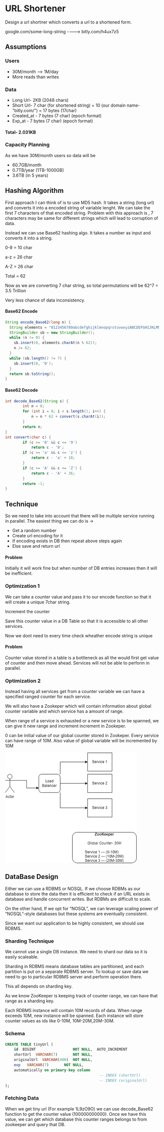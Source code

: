 
# URL Shortener

Design a url shortner which converts a url to a shortened form.

google.com/some-long-string ----> bitly.com/h4ux7z5
 


## Assumptions
 ### Users
- 30M/month --> 1M/day 
- More reads than writes

### Data 
- Long Url- 2KB (2048 chars)
- Short Url- 7 char (for shortened string) + 10 (our domain name-"bitly.com/") = 17 bytes (17char)
- Created_at - 7 bytes (7 char) (epoch format)
- Exp_at - 7 bytes (7 char) (epoch format)

 #### Total- 2.031KB

### Capacity Planning
As we have 30M/month users so data will be
- 60.7GB/month
- 0.7TB/year  (1TB-1000GB)
- 3.6TB  (in 5 years)

## Hashing Algorithm

First approach I can think of is to use MD5 hash. It takes a string (long url) and converts it into a encoded string of variable lenght.
We can take the first 7 characters of that encoded string.
Problem with this approach is , 7 characters may be same for different strings which will lead to corruption of data.

Instead we can use Base62 hashing algo.
It takes a number as input and converts it into a string.

0-9 = 10 char 

a-z = 26 char

A-Z = 26 char

Total = 62

Now as we are converting 7 char string, so total permutations will be 62^7 = 3.5 Trillion

Very less chance of data inconsistency.

#### Base62 Encode 

```java
String encode_Base62(long n) {
  String elements = "0123456789abcdefghijklmnopqrstuvwxyzABCDEFGHIJKLMNOPQRSTUVWXYZ";  
  StringBuilder sb = new StringBuilder();
  while (n != 0) {
    sb.insert(0, elements.charAt(n % 62));
    n /= 62;
  }
  while (sb.length() != 7) {
    sb.insert(0, '0');
  }
  return sb.toString();
}
```

#### Base62 Decode 
```java
int decode_Base62(String s) {
        int n = 0;
        for (int i = 0; i < s.length(); i++) {
            n = n * 62 + convert(s.charAt(i));
        }
        return n;
}
int convert(char c) {
        if (c >= '0' && c <= '9')
            return c - '0';
        if (c >= 'a' && c <= 'z') {
            return c - 'a' + 10;
        }
        if (c >= 'A' && c <= 'Z') {
            return c - 'A' + 36;
        }
        return -1;
}
```

## Technique

So we need to take into account that there will be 
multiple service running in parallel. The easiest thing
we can do is ->

- Get a random number
- Create url encoding for it
- If encoding exists in DB then repeat above steps again
- Else save and return url


#### Problem
Initially it will work fine but when number of DB entries
increases then it will be inefficient.

### Optimization 1

We can take a counter value and pass it to our encode function
so that it will create a unique 7char string.

Increment the counter

Save this counter value in a DB Table so that it is accessible
to all other services.

Now we dont need to every time check wheather encode
string is unique

#### Problem
Counter value stored in a table is a bottleneck as all the
would first get value of counter and then move ahead. Services
will not be able to perform in parallel. 

### Optimization 2

Instead having all services get from a counter variable
we can have a specified ranged counter for each service.

We will also have a Zookeper which will contain information
about global counter variable and which service has a amount of range.

When range of a service is exhausted or a new service is 
to be spanned, we can give it new range and increment increment
in Zookeper.

0 can be initial value of our global counter stored in
Zookeper. Every service can have range of 10M.
Also value of global variable will be incremented by 10M

![alt text](https://github.com/sidhant293/Essential-Algorithms/blob/main/System%20Design/Images/URL_Shortener_img1.drawio.png)


## DataBase Design
Either we can use a RDBMS or NOSQL. If we choose RDBMs
as our database to store the data then it is efficient
to check if an URL exists in database and handle 
concurrent writes. But RDBMs are difficult to scale.

On the other hand, If we opt for “NOSQL”, we can leverage
scaling power of “NOSQL”-style databases but these 
systems are eventually consistent.

Since we want our application to be highly consistent, we
should use RDBMS.

### Sharding Technique
We cannot use a single DB instance. We need to shard our
data so it is easily scaleable. 

Sharding in RDBMS means database tables are partitioned,
and each partition is put on a separate RDBMS server.
To lookup or save data we need to go to particular RDBMS
server and perform operation there.

This all depends on sharding key.

As we know ZooKeeper is keeping track of counter range,
we can have that range as a sharding key.

Each RDBMS instance will contain 10M records of data.
When range exceeds 10M, new instance will be spanned. Each
instance will store counter values as ids
like 0-10M, 10M-20M,20M-30M.

### Schema

```sql
CREATE TABLE tinyUrl (
    id  BIGINT                 NOT NULL,  AUTO_INCREMENT
    shortUrl  VARCHAR(7)       NOT NULL,
    originalUrl  VARCHAR(400)  NOT NULL,
    exp   VARCHAR(7)       NOT NULL,
    automatically on primary-key column
                                           -- INDEX (shortUrl)
                                           -- INDEX (originalUrl)
);
```


### Fetching Data

When we get tiny url (For example 1L9zO9O) we can use 
decode_Base62 function to get the counter value (100000000000). 
Once we have this value, we can get which database this
counter ranges belongs to from zookeeper and query that DB. 


